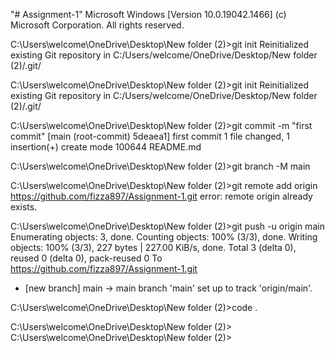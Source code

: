 "# Assignment-1" 
Microsoft Windows [Version 10.0.19042.1466]
(c) Microsoft Corporation. All rights reserved.

C:\Users\welcome\OneDrive\Desktop\New folder (2)>git init
Reinitialized existing Git repository in C:/Users/welcome/OneDrive/Desktop/New folder (2)/.git/

C:\Users\welcome\OneDrive\Desktop\New folder (2)>git init
Reinitialized existing Git repository in C:/Users/welcome/OneDrive/Desktop/New folder (2)/.git/

C:\Users\welcome\OneDrive\Desktop\New folder (2)>git commit -m "first commit"
[main (root-commit) 5deaea1] first commit
 1 file changed, 1 insertion(+)
 create mode 100644 README.md

C:\Users\welcome\OneDrive\Desktop\New folder (2)>git branch -M main

C:\Users\welcome\OneDrive\Desktop\New folder (2)>git remote add origin https://github.com/fizza897/Assignment-1.git
error: remote origin already exists.

C:\Users\welcome\OneDrive\Desktop\New folder (2)>git push -u origin main
Enumerating objects: 3, done.
Counting objects: 100% (3/3), done.
Writing objects: 100% (3/3), 227 bytes | 227.00 KiB/s, done.
Total 3 (delta 0), reused 0 (delta 0), pack-reused 0
To https://github.com/fizza897/Assignment-1.git
 * [new branch]      main -> main
branch 'main' set up to track 'origin/main'.

C:\Users\welcome\OneDrive\Desktop\New folder (2)>code .

C:\Users\welcome\OneDrive\Desktop\New folder (2)>
C:\Users\welcome\OneDrive\Desktop\New folder (2)>

